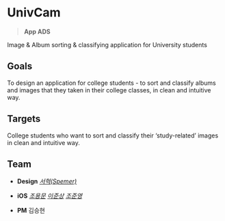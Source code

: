 

# UnivCam

> **App ADS**
>
Image & Album sorting & classifying application for University students

## Goals

To design an application for college students - to sort and classify albums and images that they taken in their college classes, in clean and intuitive way.

## Targets

College students who want to sort and classify their ‘study-related’ images in clean and intuitive way.

## Team

- **Design**
<a href="https://github.com/spemer" target="_blank" title="GitHub">*서혁(Spemer)*</a>

- **iOS**
<a href="https://github.com/choymoon" target="_blank" title="GitHub">*조용문*</a>
<a href="https://github.com/zunzunzun" target="_blank" title="GitHub">*이준상*</a>
<a href="https://github.com/chojunyng" target="_blank" title="GitHub">*조준영*</a>

- **PM**
김승현



